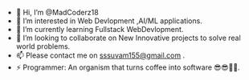 - 👋 Hi, I’m @MadCoderz18
- 👀 I’m interested in Web Devlopment ,AI/ML applications.
- 🌱 I’m currently learning Fullstack WebDevlopment.
- 💞️ I’m looking to collaborate on New Innovative projects to solve real world problems.
- 📫 Please contact me on sssuvam155@gmail.com .
- ⚡ Programmer: An organism that turns coffee into software 😎😎🥲🥲.

<!---
MadCoderz18/MadCoderz18 is a ✨ special ✨ repository because its `README.md` (this file) appears on your GitHub profile.
You can click the Preview link to take a look at your changes.
--->
